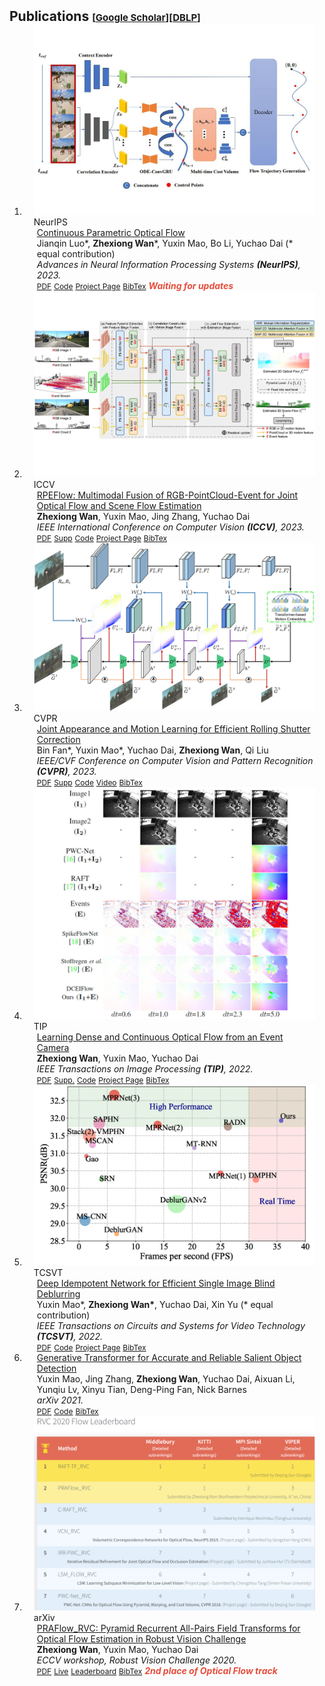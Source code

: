 <h2 id="publications" style="margin: 2px 0px -15px;">Publications <temp style="font-size:15px;">[</temp><a href="https://scholar.google.com/citations?user=rgjSWLkAAAAJ" target="_blank" style="font-size:15px;">Google Scholar</a><temp style="font-size:15px;">]</temp><temp style="font-size:15px;">[</temp><a href="https://dblp.org/pid/274/2815.html" target="_blank" style="font-size:15px;">DBLP</a><temp style="font-size:15px;">]</temp></h2>


<div class="publications">
<ol class="bibliography">

<li>
<div class="pub-row">

  <div class="col-sm-3 abbr" style="position: relative;padding-right: 15px;padding-left: 15px;">
    <img src="assets/teaser/6_cpflow.jpg" class="teaser img-fluid z-depth-1">
    <abbr class="badge">NeurIPS</abbr>
  </div>

  <div class="col-sm-9" style="position: relative;padding-right: 15px;padding-left: 20px;">
    <div class="title"><a href="">Continuous Parametric Optical Flow</a></div>
    <div class="author">Jianqin Luo*, <strong>Zhexiong Wan</strong>*, Yuxin Mao, Bo Li, Yuchao Dai (* equal contribution)</div>
    <div class="periodical"><em>Advances in Neural Information Processing Systems <strong>(NeurIPS)</strong>, 2023.</em></div>
    <div class="links">
      <a href="" class="btn btn-sm z-depth-0" role="button" target="_blank" style="font-size:12px;">PDF</a>
      <a href="" class="btn btn-sm z-depth-0" role="button" target="_blank" style="font-size:12px;">Code</a>
      <a href="" class="btn btn-sm z-depth-0" role="button" target="_blank" style="font-size:12px;">Project Page</a>
      <a href="assets/bib/Luo_CPFlow_NeurIPS_2023.bib" class="btn btn-sm z-depth-0" role="button" target="_blank" style="font-size:12px;">BibTex</a> 
      <strong><i style="color:#e74d3c">Waiting for updates</i></strong>
    </div>  
  </div>
</div>
</li>

<li>
<div class="pub-row">

  <div class="col-sm-3 abbr" style="position: relative;padding-right: 15px;padding-left: 15px;">
    <img src="assets/teaser/5_rpeflow.jpg" class="teaser img-fluid z-depth-1">
    <abbr class="badge">ICCV</abbr>
  </div>

  <div class="col-sm-9" style="position: relative;padding-right: 15px;padding-left: 20px;">
    <div class="title"><a href="https://arxiv.org/pdf/2309.15082.pdf">RPEFlow: Multimodal Fusion of RGB-PointCloud-Event for Joint Optical Flow and Scene Flow Estimation</a></div>
    <div class="author"><strong>Zhexiong Wan</strong>, Yuxin Mao, Jing Zhang, Yuchao Dai</div>
    <div class="periodical"><em>IEEE International Conference on Computer Vision <strong>(ICCV)</strong>, 2023.</em></div>
    <div class="links">
      <a href="https://arxiv.org/pdf/2309.15082.pdf" class="btn btn-sm z-depth-0" role="button" target="_blank" style="font-size:12px;">PDF</a>
      <a href="https://github.com/danqu130/RPEFlow/releases/download/supp/RPEFlow-supp.pdf" class="btn btn-sm z-depth-0" role="button" target="_blank" style="font-size:12px;">Supp</a>
      <a href="https://github.com/danqu130/RPEFlow" class="btn btn-sm z-depth-0" role="button" target="_blank" style="font-size:12px;">Code</a>
      <a href="https://npucvr.github.io/RPEFlow/" class="btn btn-sm z-depth-0" role="button" target="_blank" style="font-size:12px;">Project Page</a>
      <a href="assets/bib/Wan_RPEFlow_ICCV_2023.bib" class="btn btn-sm z-depth-0" role="button" target="_blank" style="font-size:12px;">BibTex</a> 
      <!-- <strong><i style="color:#e74d3c">Waiting for updates</i></strong> -->
    </div>  
  </div>
</div>
</li>

<li>
<div class="pub-row">

  <div class="col-sm-3 abbr" style="position: relative;padding-right: 15px;padding-left: 15px;">
    <img src="assets/teaser/4_jamnet.jpg" class="teaser img-fluid z-depth-1">
    <abbr class="badge">CVPR</abbr>
  </div>

  <div class="col-sm-9" style="position: relative;padding-right: 15px;padding-left: 20px;">
    <div class="title"><a href="https://openaccess.thecvf.com/content/CVPR2023/html/Fan_Joint_Appearance_and_Motion_Learning_for_Efficient_Rolling_Shutter_Correction_CVPR_2023_paper.html">Joint Appearance and Motion Learning for Efficient Rolling Shutter Correction</a></div>
    <div class="author">Bin Fan*, Yuxin Mao*, Yuchao Dai, <strong>Zhexiong Wan</strong>, Qi Liu</div>
    <div class="periodical"><em>IEEE/CVF Conference on Computer Vision and Pattern Recognition <strong>(CVPR)</strong>, 2023.</em></div>
    <div class="links">
      <a href="https://openaccess.thecvf.com/content/CVPR2023/papers/Fan_Joint_Appearance_and_Motion_Learning_for_Efficient_Rolling_Shutter_Correction_CVPR_2023_paper.pdf" class="btn btn-sm z-depth-0" role="button" target="_blank" style="font-size:12px;">PDF</a>
      <a href="https://openaccess.thecvf.com/content/CVPR2023/supplemental/Fan_Joint_Appearance_and_CVPR_2023_supplemental.zip" class="btn btn-sm z-depth-0" role="button" target="_blank" style="font-size:12px;">Supp</a>
      <a href="https://github.com/GitCVfb/JAMNet" class="btn btn-sm z-depth-0" role="button" target="_blank" style="font-size:12px;">Code</a>
      <a href="https://www.youtube.com/watch?v=oAozS6qEDjE" class="btn btn-sm z-depth-0" role="button" target="_blank" style="font-size:12px;">Video</a>
      <!-- <a href="" class="btn btn-sm z-depth-0" role="button" target="_blank" style="font-size:12px;">Project Page</a> -->
      <a href="assets/bib/Fan_JAMNet_CVPR_2023.bib" class="btn btn-sm z-depth-0" role="button" target="_blank" style="font-size:12px;">BibTex</a> 
      <!-- <strong><i style="color:#e74d3c">Waiting for update</i></strong> -->
    </div>  
  </div>
</div>
</li>

<li>
<div class="pub-row">

  <div class="col-sm-3 abbr" style="position: relative;padding-right: 15px;padding-left: 15px;">
    <img src="assets/teaser/3_dceiflow.jpg" class="teaser img-fluid z-depth-1">
    <abbr class="badge">TIP</abbr>
  </div>

  <div class="col-sm-9" style="position: relative;padding-right: 15px;padding-left: 20px;">
    <div class="title"><a href="https://arxiv.org/abs/2211.09078">Learning Dense and Continuous Optical Flow from an Event Camera</a></div>
    <div class="author"><strong>Zhexiong Wan</strong>, Yuxin Mao, Yuchao Dai</div>
    <div class="periodical"><em>IEEE Transactions on Image Processing <strong>(TIP)</strong>, 2022.</em></div>
    <div class="links">
      <a href="https://arxiv.org/pdf/2211.09078" class="btn btn-sm z-depth-0" role="button" target="_blank" style="font-size:12px;">PDF</a>
      <a href="https://npucvr.github.io/DCEIFlow/Supp_Final_compressed.pdf" class="btn btn-sm z-depth-0" role="button" target="_blank" style="font-size:12px;">Supp.</a>
      <a href="https://github.com/danqu130/DCEIFlow" class="btn btn-sm z-depth-0" role="button" target="_blank" style="font-size:12px;">Code</a>
      <a href="https://npucvr.github.io/DCEIFlow/" class="btn btn-sm z-depth-0" role="button" target="_blank" style="font-size:12px;">Project Page</a>
      <a href="assets/bib/Wan_DCEIFlow_TIP_2022.bib" class="btn btn-sm z-depth-0" role="button" target="_blank" style="font-size:12px;">BibTex</a> 
    </div>  
  </div>
</div>
</li>

<li>
<div class="pub-row">

  <div class="col-sm-3 abbr" style="position: relative;padding-right: 15px;padding-left: 15px;">
    <img src="assets/teaser/2_idemdeblur.png" class="teaser img-fluid z-depth-1">
    <abbr class="badge">TCSVT</abbr>
  </div>

  <div class="col-sm-9" style="position: relative;padding-right: 15px;padding-left: 20px;">
    <div class="title"><a href="https://arxiv.org/abs/2210.07122">Deep Idempotent Network for Efficient Single Image Blind Deblurring</a></div>
    <div class="author">Yuxin Mao*, <strong>Zhexiong Wan*</strong>, Yuchao Dai, Xin Yu (* equal contribution)</div>
    <div class="periodical"><em>IEEE Transactions on Circuits and Systems for Video Technology <strong>(TCSVT)</strong>, 2022.</em></div>
    <div class="links">
      <a href="https://arxiv.org/pdf/2210.07122" class="btn btn-sm z-depth-0" role="button" target="_blank" style="font-size:12px;">PDF</a>
      <a href="https://github.com/fupiao1998/IdemDeblur" class="btn btn-sm z-depth-0" role="button" target="_blank" style="font-size:12px;">Code</a>
      <a href="https://npucvr.github.io/IdemDeblur/" class="btn btn-sm z-depth-0" role="button" target="_blank" style="font-size:12px;">Project Page</a>
      <a href="assets/bib/Mao_IdemDeblur_TCSVT_2022.bib" class="btn btn-sm z-depth-0" role="button" target="_blank" style="font-size:12px;">BibTex</a> 
    </div>  
  </div>
</div>
</li>

<li>
<div class="pub-row">
<!-- 
  <div class="col-sm-3 abbr" style="position: relative;padding-right: 15px;padding-left: 15px;">
    <img src="assets/teaser/2_idemdeblur.png" class="teaser img-fluid z-depth-1">
    <abbr class="badge">arXiv</abbr>
  </div> -->

  <div class="col-sm-9" style="position: relative;padding-right: 15px;padding-left: 20px;">
    <div class="title"><a href="https://arxiv.org/abs/2104.10127">Generative Transformer for Accurate and Reliable Salient Object Detection</a></div>
    <div class="author">Yuxin Mao, Jing Zhang, <strong>Zhexiong Wan</strong>, Yuchao Dai, Aixuan Li, Yunqiu Lv, Xinyu Tian, Deng-Ping Fan, Nick Barnes</div>
    <div class="periodical"><em>arXiv 2021.</em></div>
    <div class="links">
      <a href="https://arxiv.org/pdf/2104.10127" class="btn btn-sm z-depth-0" role="button" target="_blank" style="font-size:12px;">PDF</a>
      <a href="https://github.com/fupiao1998/TransformerSOD" class="btn btn-sm z-depth-0" role="button" target="_blank" style="font-size:12px;">Code</a>
      <!-- <a href="https://npucvr.github.io/xx/" class="btn btn-sm z-depth-0" role="button" target="_blank" style="font-size:12px;">Project Page</a> -->
      <a href="assets/bib/Mao_SOD_arXiv_2021.bib" class="btn btn-sm z-depth-0" role="button" target="_blank" style="font-size:12px;">BibTex</a> 
    </div>
  </div>
</div>
</li>

<li>
<div class="pub-row">

  <div class="col-sm-3 abbr" style="position: relative;padding-right: 15px;padding-left: 15px;">
    <img src="assets/teaser/1_praflow_rvc.png" class="teaser img-fluid z-depth-1">
    <abbr class="badge">arXiv</abbr>
  </div>

  <div class="col-sm-9" style="position: relative;padding-right: 15px;padding-left: 20px;">
    <div class="title"><a href="https://arxiv.org/abs/2009.06360">PRAFlow_RVC: Pyramid Recurrent All-Pairs Field Transforms for Optical Flow Estimation in Robust Vision Challenge</a></div>
    <div class="author"><strong>Zhexiong Wan</strong>, Yuxin Mao, Yuchao Dai</div>
    <div class="periodical"><em>ECCV workshop, Robust Vision Challenge 2020.</em></div>
    <div class="links">
      <a href="https://arxiv.org/pdf/2009.06360" class="btn btn-sm z-depth-0" role="button" target="_blank" style="font-size:12px;">PDF</a>
      <a href="https://youtu.be/5iDvq0wE9r4?t=2769" class="btn btn-sm z-depth-0" role="button" target="_blank" style="font-size:12px;">Live</a>
      <a href="http://www.robustvision.net/rvc2020.php" class="btn btn-sm z-depth-0" role="button" target="_blank" style="font-size:12px;">Leaderboard</a>
      <!-- <a href="https://npucvr.github.io/xx/" class="btn btn-sm z-depth-0" role="button" target="_blank" style="font-size:12px;">Project Page</a> -->
      <a href="assets/bib/Wan_PRAFlow_RVC_arXiv_2020.bib" class="btn btn-sm z-depth-0" role="button" target="_blank" style="font-size:12px;">BibTex</a> 
      <strong><i style="color:#e74d3c">2nd place of Optical Flow track</i></strong>
    </div>  
  </div>
</div>
</li>

<br>

</ol>
</div>
